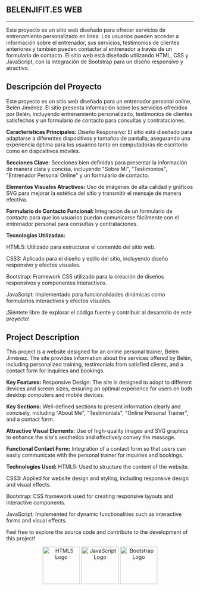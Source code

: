 
## BELENJIFIT.ES WEB
------------------------------------------------------------------
Este proyecto es un sitio web diseñado para ofrecer servicios de entrenamiento personalizado en línea. Los usuarios pueden acceder a información sobre el entrenador, sus servicios, testimonios de clientes anteriores y también pueden contactar al entrenador a través de un formulario de contacto. El sitio web está diseñado utilizando HTML, CSS y JavaScript, con la integración de Bootstrap para un diseño responsivo y atractivo.



Descripción del Proyecto
---------------------------------------------------------------------------------


Este proyecto es un sitio web diseñado para un entrenador personal online, Belén Jiménez. El sitio presenta información sobre los servicios ofrecidos por Belén, incluyendo entrenamiento personalizado, testimonios de clientes satisfechos y un formulario de contacto para consultas y contrataciones.

**Características Principales:**
Diseño Responsivo: El sitio está diseñado para adaptarse a diferentes dispositivos y tamaños de pantalla, asegurando una experiencia óptima para los usuarios tanto en computadoras de escritorio como en dispositivos móviles.

**Secciones Clave:** Secciones bien definidas para presentar la información de manera clara y concisa, incluyendo "Sobre Mí", "Testimonios", "Entrenador Personal Online" y un formulario de contacto.

**Elementos Visuales Atractivos:** Uso de imágenes de alta calidad y gráficos SVG para mejorar la estética del sitio y transmitir el mensaje de manera efectiva.

**Formulario de Contacto Funcional:** Integración de un formulario de contacto para que los usuarios puedan comunicarse fácilmente con el entrenador personal para consultas y contrataciones.

**Tecnologías Utilizadas:**

HTML5: Utilizado para estructurar el contenido del sitio web.

CSS3: Aplicado para el diseño y estilo del sitio, incluyendo diseño responsivo y efectos visuales.

Bootstrap: Framework CSS utilizado para la creación de diseños responsivos y componentes interactivos.

JavaScript: Implementado para funcionalidades dinámicas como formularios interactivos y efectos visuales.

¡Siéntete libre de explorar el código fuente y contribuir al desarrollo de este proyecto!

Project Description
------------------------------------------------------------------------------
This project is a website designed for an online personal trainer, Belén Jiménez. The site provides information about the services offered by Belén, including personalized training, testimonials from satisfied clients, and a contact form for inquiries and bookings.

**Key Features:**
Responsive Design: The site is designed to adapt to different devices and screen sizes, ensuring an optimal experience for users on both desktop computers and mobile devices.

**Key Sections:** Well-defined sections to present information clearly and concisely, including "About Me", "Testimonials", "Online Personal Trainer", and a contact form.

**Attractive Visual Elements:** Use of high-quality images and SVG graphics to enhance the site's aesthetics and effectively convey the message.

**Functional Contact Form:** Integration of a contact form so that users can easily communicate with the personal trainer for inquiries and bookings.

**Technologies Used:**
HTML5: Used to structure the content of the website.

CSS3: Applied for website design and styling, including responsive design and visual effects.

Bootstrap: CSS framework used for creating responsive layouts and interactive components.

JavaScript: Implemented for dynamic functionalities such as interactive forms and visual effects.

Feel free to explore the source code and contribute to the development of this project!

<p align="center">
  <img src="https://upload.wikimedia.org/wikipedia/commons/6/61/HTML5_logo_and_wordmark.svg" alt="HTML5 Logo" width="100">
  <img src="https://upload.wikimedia.org/wikipedia/commons/9/99/Unofficial_JavaScript_logo_2.svg" alt="JavaScript Logo" width="100">
  <img src="https://upload.wikimedia.org/wikipedia/commons/b/b2/Bootstrap_logo.svg" alt="Bootstrap Logo" width="100">
</p>
